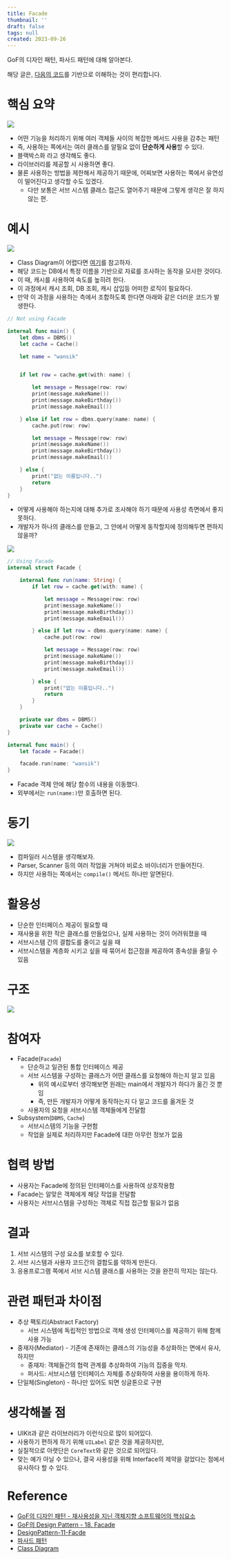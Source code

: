 ```yaml
---
title: Facade
thumbnail: ''
draft: false
tags: null
created: 2023-09-26
---
```


GoF의 디자인 패턴, 파사드 패턴에 대해 알아본다.

해당 글은, [다음의 코드](https://github.com/wansook0316/DesignPattern-11-Facade)를 기반으로 이해하는 것이 편리합니다.

# 핵심 요약

![](DesignPattern_13_Facade_0.png)

* 어떤 기능을 처리하기 위해 여러 객체들 사이의 복잡한 메서드 사용을 감추는 패턴
* 즉, 사용하는 쪽에서는 여러 클래스를 알필요 없이 **단순하게 사용**할 수 있다.
* 블랙박스화 라고 생각해도 좋다.
* 라이브러리를 제공할 시 사용하면 좋다.
* 물론 사용하는 방법을 제한해서 제공하기 때문에, 어찌보면 사용하는 쪽에서 유연성이 떨어진다고 생각할 수도 있겠다.
  * 다만 보통은 서브 시스템 클래스 접근도 열어주기 때문에 그렇게 생각은 잘 하지 않는 편.

# 예시

![](DesignPattern_13_Facade_1.jpg)

* Class Diagram이 어렵다면 [여기](https://velog.io/@wansook0316/Class-Diagram)를 참고하자.
* 해당 코드는 DB에서 특정 이름을 기반으로 자료를 조사하는 동작을 모사한 것이다.
* 이 때, 캐시를 사용하여 속도를 높히려 한다.
* 이 과정에서 캐시 조회, DB 조회, 캐시 삽입등 어떠한 로직이 필요하다.
* 만약 이 과정을 사용하는 측에서 조합하도록 한다면 아래와 같은 더러운 코드가 발생한다.

````swift
// Not using Facade

internal func main() {
    let dbms = DBMS()
    let cache = Cache()

    let name = "wansik"


    if let row = cache.get(with: name) {

        let message = Message(row: row)
        print(message.makeName())
        print(message.makeBirthday())
        print(message.makeEmail())

    } else if let row = dbms.query(name: name) {
        cache.put(row: row)

        let message = Message(row: row)
        print(message.makeName())
        print(message.makeBirthday())
        print(message.makeEmail())

    } else {
        print("없는 이름입니다..")
        return
    }
}

````

* 어떻게 사용해야 하는지에 대해 추가로 조사해야 하기 때문에 사용성 측면에서 좋지 못하다.
* 개발자가 하나의 클래스를 만들고, 그 안에서 어떻게 동작할지에 정의해두면 편하지 않을까?

![](DesignPattern_13_Facade_2.jpg)

````swift
// Using Facade
internal struct Facade {

    internal func run(name: String) {
        if let row = cache.get(with: name) {

            let message = Message(row: row)
            print(message.makeName())
            print(message.makeBirthday())
            print(message.makeEmail())

        } else if let row = dbms.query(name: name) {
            cache.put(row: row)

            let message = Message(row: row)
            print(message.makeName())
            print(message.makeBirthday())
            print(message.makeEmail())

        } else {
            print("없는 이름입니다..")
            return
        }
    }

    private var dbms = DBMS()
    private var cache = Cache()
}

internal func main() {
    let facade = Facade()

    facade.run(name: "wansik")
}
````

* Facade 객체 안에 해당 함수의 내용을 이동했다.
* 외부에서는 `run(name:)`만 호출하면 된다.

# 동기

![](DesignPattern_13_Facade_3.png)

* 컴파일러 시스템을 생각해보자.
* Parser, Scanner 등의 여러 작업을 거쳐야 비로소 바이너리가 만들어진다.
* 하지만 사용하는 쪽에서는 `compile()` 메서드 하나만 알면된다.

# 활용성

* 단순한 인터페이스 제공이 필요할 때
* 재사용을 위한 작은 클래스를 만들었으나, 실제 사용하는 것이 어려워졌을 때
* 서브시스템 간의 결합도를 줄이고 싶을 때
* 서브시스템을 계층화 시키고 싶을 때 묶어서 접근점을 제공하여 종속성을 줄일 수 있음

# 구조

![](DesignPattern_13_Facade_4.png)

# 참여자

* Facade(`Facade`)
  * 단순하고 일관된 통합 인터페이스 제공
  * 서브 시스템을 구성하는 클래스가 어떤 클래스를 요청해야 하는지 알고 있음
    * 위의 예시로부터 생각해보면 원래는 main에서 개발자가 하다가 옮긴 것 뿐임
    * 즉, 만든 개발자가 어떻게 동작하는지 다 알고 코드를 옮겨둔 것
  * 사용자의 요청을 서브시스템 객체들에게 전달함
* Subsystem(`DBMS`, `Cache`)
  * 서브시스템의 기능을 구현함
  * 작업을 실제로 처리하지만 Facade에 대한 아무런 정보가 없음

# 협력 방법

* 사용자는 Facade에 정의된 인터페이스를 사용하여 상호작용함
* Facade는 알맞은 객체에게 해당 작업을 전달함
* 사용자는 서브시스템을 구성하는 객체로 직접 접근할 필요가 없음

# 결과

1. 서브 시스템의 구성 요소를 보호할 수 있다.
1. 서브 시스템과 사용자 코드간의 결합도를 약하게 만든다.
1. 응용프로그램 쪽에서 서브 시스템 클래스를 사용하는 것을 완전히 막지는 않는다.

# 관련 패턴과 차이점

* 추상 팩토리(Abstract Factory)
  * 서브 시스템에 독립적인 방법으로 객체 생성 인터페이스를 제공하기 위해 함께 사용 가능
* 중재자(Mediator) - 기존에 존재하는 클래스의 기능성을 추상화하는 면에서 유사, 하지만
  * 중재자: 객체들간의 협력 관계를 추상화하여 기능의 집중을 막자.
  * 퍼사드: 서브시스템 인터페이스 자체를 추상화하여 사용을 용이하게 하자.
* 단일체(Singleton) - 하나만 있어도 되면 싱글톤으로 구현

# 생각해볼 점

* UIKit과 같은 라이브러리가 이런식으로 많이 되어있다.
* 사용하기 편하게 하기 위해 `UILabel` 같은 것을 제공하지만,
* 실질적으로 아랫단은 `CoreText`와 같은 것으로 되어있다.
* 맞는 예가 아닐 수 있으나, 결국 사용성을 위해 Interface의 제약을 걸었다는 점에서 유사하다 할 수 있다.

# Reference

* [GoF의 디자인 패턴 - 재사용성을 지닌 객체지향 소프트웨어의 핵심요소](http://www.yes24.com/Product/Goods/17525598)
* [GoF의 Design Pattern - 18. Facade](https://www.youtube.com/watch?v=mQlOqyFE3oI&list=PLe6NQuuFBu7FhPfxkjDd2cWnTy2y_w_jZ&index=17)
* [DesignPattern-11-Facde](https://github.com/wansook0316/DesignPattern-11-Facade)
* [파사드 패턴](https://ko.wikipedia.org/wiki/%ED%8D%BC%EC%82%AC%EB%93%9C_%ED%8C%A8%ED%84%B4)
* [Class Diagram](https://velog.io/@wansook0316/Class-Diagram)
